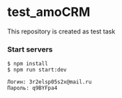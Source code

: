 # test_amoCRM


This repository is created as test task

### Start servers 
```
$ npm install
$ npm run start:dev

Логин: 3r2elsp05s2x@mail.ru
Пароль: q9BYFpa4
```
